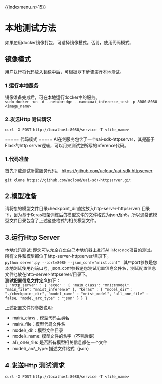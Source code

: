 {{indexmenu_n>15}}

# 本地测试方法

如果使用docker镜像打包，可选择镜像模式。否则，使用代码模式。

## 镜像模式

用户执行[](/ai/uai-inference/use/oplist/packdata_docker)将代码放入镜像中后，可根据以下步骤进行本地测试。

### 1.运行本地服务

镜像准备完成后，可在本地运行docker中的服务。  
`sudo docker run -d --net=bridge --name=uai_inference_test -p 8080:8080
<image_name>
`

### 2.发送Http 测试请求

    curl -X POST http://localhost:8080/service -T <file_name>

  
\===== 代码模式 ===== AI在线服务包含了一个uai-sdk-httpserver，其是基于Flask的http
server逻辑，可以用来测试您所写的inference代码。  

### 1.代码准备

首先下载测试所需服务代码。 <https://github.com/ucloud/uai-sdk-httpserver>

    git clone https://github.com/ucloud/uai-sdk-httpserver.git

## 2.模型准备

请将您的模型文件目录checkpoint\_dir直接放入http-server-httpserver/
目录下，因为基于Keras框架训练后的模型文件的文件格式为json及h5，所以通常该模型文件目录包含了上述这些格式的相关模型文件。  

## 3.运行Http Server

本地代码测试: 即您可以完全在您自己本地机器上进行AI
inference项目的测试。所有文件和模型都位于http-server-httpserver/目录下。  
`python server.py --port=8080 --json_conf="mnist.conf"
`
其中port参数是您本地测试使用的端口号，json\_conf参数是您测试配置信息文件名，测试配置信息文件也放在http-server-httpserver/目录下。  
**测试配置信息文件定义如下：**  
`{
"http_server" : {
"exec" : {
"main_class": "MnistModel",
"main_file": "mnist_inference"
},
"keras" : {
"model_dir" : "./checkpoint_dir",
"model_name" : "mnist_model",
"all_one_file" : false,
"model_arc_type" : "json"
}
}
}
`

上述配置文件的参数说明:

  - main\\\_class：模型代码主类名
  - main\\\_file：模型代码文件名
  - model\\\_dir：模型文件目录
  - model\\\_name: 模型文件的名字（不带后缀）
  - all\\\_one\\\_file: 是否所有模型相关信息都在一个文件
  - model\\\_arc\\\_type: 描述文件格式（json）

## 4.发送Http 测试请求

    curl -X POST http://localhost:8080/service -T <file_name>

